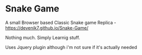 # Snake Game

A small Browser based Classic Snake game Replica - https://devenik7.github.io/Snake-Game/

Nothing much. Simply Learnig stuff.

Uses Jquery plugin although i'm not sure if it's actually needed
